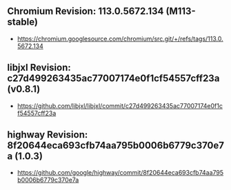 
## Chromium Revision: 113.0.5672.134 (M113-stable)
 - https://chromium.googlesource.com/chromium/src.git/+/refs/tags/113.0.5672.134

## libjxl Revision: c27d499263435ac77007174e0f1cf54557cff23a (v0.8.1)

 - https://github.com/libjxl/libjxl/commit/c27d499263435ac77007174e0f1cf54557cff23a

## highway Revision: 8f20644eca693cfb74aa795b0006b6779c370e7a (1.0.3)

 - https://github.com/google/highway/commit/8f20644eca693cfb74aa795b0006b6779c370e7a
